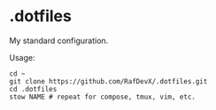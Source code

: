 # .dotfiles

My standard configuration.

Usage:
```
cd ~
git clone https://github.com/RafDevX/.dotfiles.git
cd .dotfiles
stow NAME # repeat for compose, tmux, vim, etc.
```
